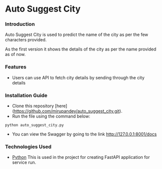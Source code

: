 # Auto Suggest City

### Introduction
Auto Suggest City is used to predict the name of the city as per the few characters provided.

As the first version it shows the details of the city as per the name provided as of now.

### Features
* Users can use API to fetch city details by sending through the city details

### Installation Guide
* Clone this repository [here]
(https://github.com/mirupandey/auto_suggest_city.git).
* Run the file using the command below:

```
python auto_suggest_city.py
```
* You can view the Swagger by going to the link http://127.0.0.1:8001/docs

### Technologies Used
* [Python](https://www.python.org/) This is used in the project for creating FastAPI application for service run.